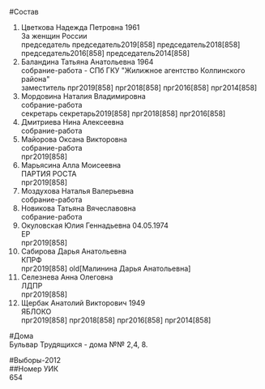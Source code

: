 #Состав  
1. Цветкова Надежда Петровна 1961  
    За женщин России  
    председатель председатель2019[858] председатель2018[858] председатель2016[858] председатель2014[858]  
2. Баландина Татьяна Анатольевна 1964  
    собрание-работа - СПб ГКУ "Жилижное агентство Колпинского района"  
    заместитель прг2019[858] прг2018[858] прг2016[858] прг2014[858]  
3. Мордовина Наталия Владимировна  
    собрание-работа  
    секретарь секретарь2019[858] прг2018[858] прг2016[858]  
4. Дмитриева Нина Алексеевна  
    собрание-работа  
5. Майорова Оксана Викторовна  
    собрание-работа  
    прг2019[858]  
6. Марьясина Алла Моисеевна  
    ПАРТИЯ РОСТА  
    прг2019[858]  
7. Моздухова Наталья Валерьевна  
    собрание-работа  
8. Новикова Татьяна Вячеславовна  
    собрание-работа  
9. Окуловская Юлия Геннадьевна 04.05.1974  
    ЕР  
    прг2019[858]  
10. Сабирова Дарья Анатольевна  
    КПРФ  
    прг2019[858] old[Малинина Дарья Анатольевна]  
11. Селезнева Анна Олеговна  
    ЛДПР  
    прг2019[858]  
12. Щербак Анатолий Викторович 1949  
    ЯБЛОКО  
    прг2019[858] прг2018[858] прг2016[858] прг2014[858]  
  
#Дома  
Бульвар Трудящихся - дома №№ 2,4, 8.  
  
#Выборы-2012  
##Номер УИК  
654  
